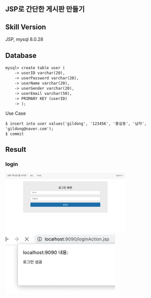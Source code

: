 ## JSP로 간단한 게시판 만들기

## Skill Version
JSP, mysql 8.0.28

## Database

```mysql
mysql> create table user (
    -> userID varchar(20),
    -> userPassword varchar(20),
    -> userName varchar(20),
    -> userGender varchar(20),
    -> userEmail varchar(50),
    -> PRIMARY KEY (userID)
    -> );
```

Use Case
```$xslt
$ insert into user values('gildong', '123456', '홍길동', '남자', 'gildong@naver.com');
$ commit
```

## Result 
### login
![](https://github.com/lllilllilllilili/dev-jsp/blob/master/img/login.png)
![](https://github.com/lllilllilllilili/dev-jsp/blob/master/img/login_success.png)
